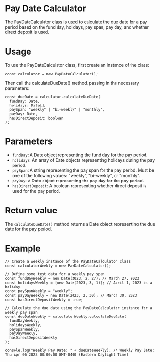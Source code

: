 # Pay Date Calculator

The PayDateCalculator class is used to calculate the due date for a pay period based on the fund day, holidays, pay span, pay day, and whether direct deposit is used.

# Usage

To use the PayDateCalculator class, first create an instance of the class:

`const calculator = new PayDateCalculator();`

Then call the calculateDueDate() method, passing in the necessary parameters:

```
const dueDate = calculator.calculateDueDate(
  fundDay: Date,
  holidays: Date[],
  paySpan: "weekly" | "bi-weekly" | "monthly",
  payDay: Date,
  hasDirectDeposit: boolean
);
```

# Parameters

- `fundDay`: A Date object representing the fund day for the pay period.
- `holidays`: An array of Date objects representing holidays during the pay period.
- `paySpan`: A string representing the pay span for the pay period. Must be one of the following values: "weekly", "bi-weekly", or "monthly".
- `payDay`: A Date object representing the pay day for the pay period.
- `hasDirectDeposit`: A boolean representing whether direct deposit is used for the pay period.

# Return value

The `calculateDueDate()` method returns a Date object representing the due date for the pay period.

# Example

```
// Create a weekly instance of the PayDateCalculator class
const calculatorWeekly = new PayDateCalculator();

// Define some test data for a weekly pay span
const fundDayWeekly = new Date(2023, 2, 27); // March 27, 2023
const holidaysWeekly = [new Date(2023, 3, 1)]; // April 1, 2023 is a holiday
const paySpanWeekly = "weekly";
const payDayWeekly = new Date(2023, 2, 30); // March 30, 2023
const hasDirectDepositWeekly = true;

// Calculate the due date using the PayDateCalculator instance for a weekly pay span
const dueDateWeekly = calculatorWeekly.calculateDueDate(
  fundDayWeekly,
  holidaysWeekly,
  paySpanWeekly,
  payDayWeekly,
  hasDirectDepositWeekly
);

console.log("Weekly Pay Date: " + dueDateWeekly); // Weekly Pay Date: Thu Apr 06 2023 00:00:00 GMT-0400 (Eastern Daylight Time)
```
